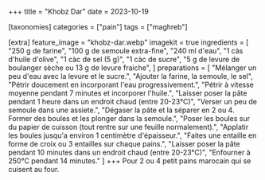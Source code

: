 +++
title = "Khobz Dar"
date = 2023-10-19

[taxonomies]
categories = ["pain"]
tags = ["maghreb"]

[extra]
feature_image = "khobz-dar.webp"
imagekit = true
ingredients = [
  "250 g de farine",
  "100 g de semoule extra-fine",
  "240 ml d'eau",
  "1 càs d'huile d'olive",
  "1 càc de sel (5 g)",
  "1 càc de sucre",
  "5 g de levure de boulanger sèche ou 13 g de levure fraiche",
]
preparations = [
  "Mélanger un peu d'eau avec la levure et le sucre.",
  "Ajouter la farine, la semoule, le sel",
  "Pétrir doucement en incorporant l'eau progressivement.",
  "Pétrir à vitesse moyenne pendant 7 minutes et incorporer l'huile.",
  "Laisser poser la pâte pendant 1 heure dans un endroit chaud (entre 20-23°C)",
  "Verser un peu de semoule dans une assiete.",
  "Dégaser la pâte et la séparer en 2 ou 4. Former des boules et les plonger dans la semoule.",
  "Poser les boules sur du papier de cuisson (tout rentre sur une feuille normalement).",
  "Applatir les boules jusqu'a environ 1 centimètre d'épaisseur.",
  "Faites une entaille en forme de croix ou 3 entailles sur chaque pains.",
  "Laisser poser la pâte pendant 10 minutes dans un endroit chaud (entre 20-23°C)",
  "Enfourner à 250°C pendant 14 minutes."
]
+++
Pour 2 ou 4 petit pains marocain qui se cuisent au four.

